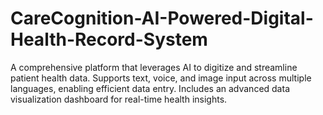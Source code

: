 # CareCognition-AI-Powered-Digital-Health-Record-System
A comprehensive platform that leverages AI to digitize and streamline patient health data. Supports text, voice, and image input across multiple languages, enabling efficient data entry. Includes an advanced data visualization dashboard for real-time health insights.
